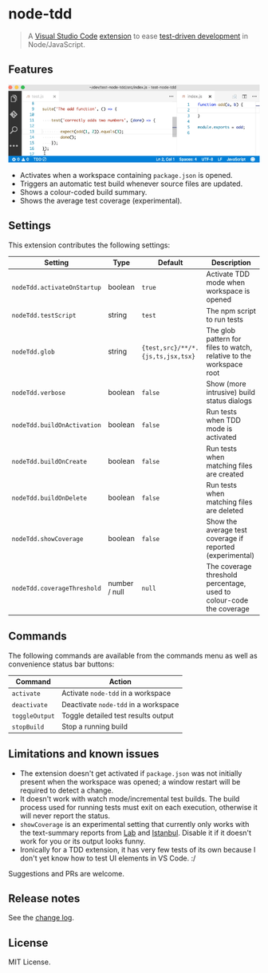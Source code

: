 # node-tdd

> A [Visual Studio Code](http://code.visualstudio.com/) [extension](https://marketplace.visualstudio.com/items?itemName=prashaantt.node-tdd) to ease [test-driven development](https://en.wikipedia.org/wiki/Test-driven_development) in Node/JavaScript.

## Features

![node-tdd demo](images/node-tdd.gif)

- Activates when a workspace containing `package.json` is opened.
- Triggers an automatic test build whenever source files are updated.
- Shows a colour-coded build summary.
- Shows the average test coverage (experimental).

## Settings

This extension contributes the following settings:

| Setting                     | Type           | Default                           | Description                                                         |
| --------------------------- | -------------- | --------------------------------- | ------------------------------------------------------------------- |
| `nodeTdd.activateOnStartup` | boolean        | `true`                            | Activate TDD mode when workspace is opened                          |
| `nodeTdd.testScript`        | string         | `test`                            | The npm script to run tests                                         |
| `nodeTdd.glob`              | string         | `{test,src}/**/*.{js,ts,jsx,tsx}` | The glob pattern for files to watch, relative to the workspace root |
| `nodeTdd.verbose`           | boolean        | `false`                           | Show (more intrusive) build status dialogs                          |
| `nodeTdd.buildOnActivation` | boolean        | `false`                           | Run tests when TDD mode is activated                                |
| `nodeTdd.buildOnCreate`     | boolean        | `false`                           | Run tests when matching files are created                           |
| `nodeTdd.buildOnDelete`     | boolean        | `false`                           | Run tests when matching files are deleted                           |
| `nodeTdd.showCoverage`      | boolean        | `false`                           | Show the average test coverage if reported (experimental)           |
| `nodeTdd.coverageThreshold` | number / null  | `null`                            | The coverage threshold percentage, used to colour-code the coverage |

## Commands

The following commands are available from the commands menu as well as convenience status bar buttons:

| Command        | Action                                |
| -------------- | ------------------------------------- |
| `activate`     | Activate `node-tdd` in a workspace    |
| `deactivate`   | Deactivate `node-tdd` in a workspace |
| `toggleOutput` | Toggle detailed test results output   |
| `stopBuild`    | Stop a running build                  |

## Limitations and known issues

- The extension doesn't get activated if `package.json` was not initially present when the workspace was opened; a window restart will be required to detect a change.
- It doesn't work with watch mode/incremental test builds. The build process used for running tests must exit on each execution, otherwise it will never report the status.
- `showCoverage` is an experimental setting that currently only works with the text-summary reports from [Lab](https://github.com/hapijs/lab) and [Istanbul](https://github.com/gotwarlost/istanbul). Disable it if it doesn't work for you or its output looks funny.
- Ironically for a TDD extension, it has very few tests of its own because I don't yet know how to test UI elements in VS Code. :/

Suggestions and PRs are welcome.

## Release notes

See the [change log](CHANGELOG.md).

## License

MIT License.
